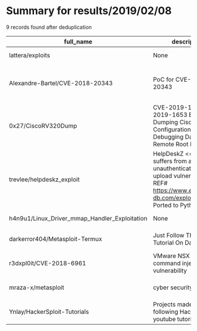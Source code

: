 
# Summary for results/2019/02/08
    
9 records found after deduplication

| full_name | description | html_url | matched_list | matched_count | pushed_at | size | stargazers_count | language | forks_count | vul_ids |
|-----------------------------------------------|------------------------------------------------------------------------------------------------------------------------------------------------------|------------------------------------------------------------------|------------------------------------------------------|-----------------|---------------------------|--------|--------------------|------------|---------------|------------------------------------|
| lattera/exploits | None | https://github.com/lattera/exploits | ['exploit'] | 1 | 2019-02-08 19:14:33+00:00 | 15 | 12 | C | 3 | [] |
| Alexandre-Bartel/CVE-2018-20343 | PoC for CVE-2018-20343 | https://github.com/Alexandre-Bartel/CVE-2018-20343 | ['cve poc', 'cve-2', 'exploit', 'vulnerability poc'] | 4 | 2019-02-08 15:55:55+00:00 | 195 | 5 | Python | 0 | ['CVE-2018-20343'] |
| 0x27/CiscoRV320Dump | CVE-2019-1652 /CVE-2019-1653 Exploits For Dumping Cisco RV320 Configurations & Debugging Data AND Remote Root Exploit! | https://github.com/0x27/CiscoRV320Dump | ['exploit'] | 1 | 2019-02-08 12:38:05+00:00 | 32 | 204 | Python | 65 | ['CVE-2019-1652', 'CVE-2019-1653'] |
| trevlee/helpdeskz_exploit | HelpDeskZ <= v1.0.2 suffers from an unauthenticated shell upload vulnerability. REF# https://www.exploit-db.com/exploits/40300... Ported to Python 3 | https://github.com/trevlee/helpdeskz_exploit | ['exploit'] | 1 | 2019-02-08 00:15:13+00:00 | 1 | 2 | Python | 2 | [] |
| h4n9u1/Linux_Driver_mmap_Handler_Exploitation | None | https://github.com/h4n9u1/Linux_Driver_mmap_Handler_Exploitation | ['exploit'] | 1 | 2019-02-08 04:49:45+00:00 | 25 | 0 | Batchfile | 2 | [] |
| darkerror404/Metasploit-Termux | Just Follow The Video Tutorial On Dark Error | https://github.com/darkerror404/Metasploit-Termux | ['metasploit module OR payload'] | 1 | 2019-02-08 08:42:25+00:00 | 19 | 0 | Ruby | 0 | [] |
| r3dxpl0it/CVE-2018-6961 | VMware NSX SD-WAN command injection vulnerability | https://github.com/r3dxpl0it/CVE-2018-6961 | ['command injection', 'cve-2'] | 2 | 2019-02-08 13:05:26+00:00 | 4 | 4 | Python | 2 | ['CVE-2018-6961'] |
| mraza-x/metasploit | cyber security | https://github.com/mraza-x/metasploit | ['metasploit module OR payload'] | 1 | 2019-02-08 16:18:46+00:00 | 95 | 0 | | 0 | [] |
| Ynlay/HackerSploit-Tutorials | Projects made by following HackerSploit's youtube tutorials! | https://github.com/Ynlay/HackerSploit-Tutorials | ['sploit'] | 1 | 2019-02-08 21:25:31+00:00 | 1 | 1 | Python | 0 | [] |

